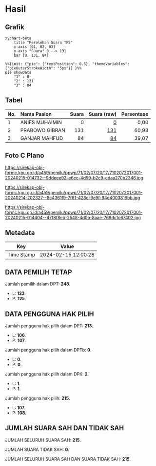 # Hasil

## Grafik

```mermaid
xychart-beta
    title "Perolehan Suara TPS"
    x-axis [01, 02, 03]
    y-axis "Suara" 0 --> 131
    bar [0, 131, 84]
```

```mermaid
%%{init: {"pie": {"textPosition": 0.5}, "themeVariables": {"pieOuterStrokeWidth": "5px"}} }%%
pie showData
    "1" : 0
    "2" : 131
    "3" : 84
```

## Tabel

| No. | Nama Paslon    | Suara | Suara (raw) | Persentase |
|:--- |:-------------- | -----:| -----------:| ----------:|
| 1   | ANIES MUHAIMIN | 0     | [0][p-1]    | 0,00       |
| 2   | PRABOWO GIBRAN | 131   | [131][p-2]  | 60,93      |
| 3   | GANJAR MAHFUD  | 84    | [84][p-3]   | 39,07      |


[p-1]: https://github.com/gigit-pemilu/pemilu-2024-71-sulawesi-utara/blob/main/pilpres/hitung-suara/sub/71-sulawesi-utara/sub/02-minahasa/sub/07-tompaso/sub/2017-tolok-satu/sub/001-tps/sub/paslon-1.txt
[p-2]: https://github.com/gigit-pemilu/pemilu-2024-71-sulawesi-utara/blob/main/pilpres/hitung-suara/sub/71-sulawesi-utara/sub/02-minahasa/sub/07-tompaso/sub/2017-tolok-satu/sub/001-tps/sub/paslon-2.txt
[p-3]: https://github.com/gigit-pemilu/pemilu-2024-71-sulawesi-utara/blob/main/pilpres/hitung-suara/sub/71-sulawesi-utara/sub/02-minahasa/sub/07-tompaso/sub/2017-tolok-satu/sub/001-tps/sub/paslon-3.txt

## Foto C Plano

https://sirekap-obj-formc.kpu.go.id/a459/pemilu/ppwp/71/02/07/20/17/7102072017001-20240215-014732--9ddeee92-e6cc-4d59-b2c9-cdaa270b2346.jpg

https://sirekap-obj-formc.kpu.go.id/a459/pemilu/ppwp/71/02/07/20/17/7102072017001-20240214-202327--8c4361f9-7f61-428c-9e9f-94e4003819bb.jpg

https://sirekap-obj-formc.kpu.go.id/a459/pemilu/ppwp/71/02/07/20/17/7102072017001-20240215-014404--47f8f8eb-2548-4d0a-8aae-769dc1c67402.jpg


## Metadata

| Key        | Value               |
| ---------- | ------------------- |
| Time Stamp | 2024-02-15 12:00:28 |


## DATA PEMILIH TETAP

Jumlah pemilih dalam DPT: **248**.
 * L: **123**.
 * P: **125**.

## DATA PENGGUNA HAK PILIH

Jumlah pengguna hak pilih dalam DPT: **213**.
 * L: **106**.
 * P: **107**.

Jumlah pengguna hak pilih dalam DPTb: **0**.
 * L: **0**.
 * P: **0**.

Jumlah pengguna hak pilih dalam DPK: **2**.
 * L: **1**.
 * P: **1**.

Jumlah pengguna hak pilih: **215**.
 * L: **107**.
 * P: **108**.

## JUMLAH SUARA SAH DAN TIDAK SAH

JUMLAH SELURUH SUARA SAH: **215**.

JUMLAH SUARA TIDAK SAH: **0**.

JUMLAH SELURUH SUARA SAH DAN SUARA TIDAK SAH: **215**.


